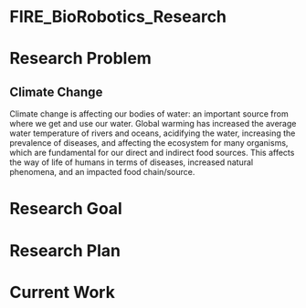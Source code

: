 # FIRE_BioRobotics_Research
# Research Problem
## Climate Change
Climate change is affecting our bodies of water: an important source from where we get and use our water. Global warming  has increased the average water temperature of rivers and oceans, acidifying the water, increasing the prevalence of diseases, and affecting the ecosystem for many organisms, which are fundamental for our direct and indirect food sources. This affects the way of life of humans in terms of diseases, increased natural phenomena, and an impacted food chain/source. 

# Research Goal

# Research Plan
# Current Work




